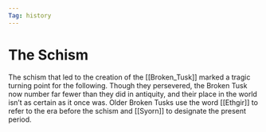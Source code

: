 ```yaml
---
Tag: history
---
```

# The Schism
The schism that led to the creation of the [[Broken_Tusk]] marked a tragic turning point for  the following. Though they persevered, the Broken Tusk now number far fewer than they did in antiquity,  and their place in the world isn’t as certain as it once was. Older Broken Tusks use the word [[Ethgir]] to refer to the era before the schism and [[Syorn]] to designate the present period.